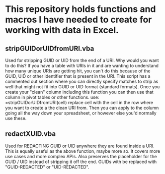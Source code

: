 # This repository holds functions and macros I have needed to create for working with data in Excel.

## stripGUIDorUIDfromURI.vba
Used for stripping GUID or UID from the end of a URI. Why would you want to do this? If you have a table with URIs in it and are wanting to understand how many unique URIs are getting hit, you can't do this because of the GUID, UID or other identifier that is present in the URI. This script has a commented out section where you can directly specify matches to strip as well that might not fit into GUID or UID format (standard formats). Once you create your "clean" column including this function you can then use that column in pivot tables or other functions. 
use: =stripGUIDorUIDfromURI(cell) replace cell with the cell in the row where you want to create a the clean URI from. Then you can apply to the column going all the way down your spreadsheet, or however else you'd normally use these.

## redactXUID.vba
Used for REDACTING GUID or UID anywhere they are found inside a URI. This is equally useful as the above function, maybe more so. It covers more use cases and more complex APIs. Also preserves the placeholder for the GUID / UID instead of stripping it off the end. GUIDs with be replaced with "GUID-REDACTED" or "UID-REDACTED".
